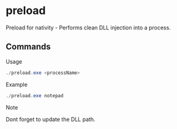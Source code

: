 # preload
Preload for nativity - Performs clean DLL injection into a process.

## Commands
Usage
```powershell
./preload.exe <processName>
```
Example
```powershell
./preload.exe notepad
```

> [!NOTE]
> Dont forget to update the DLL path.
